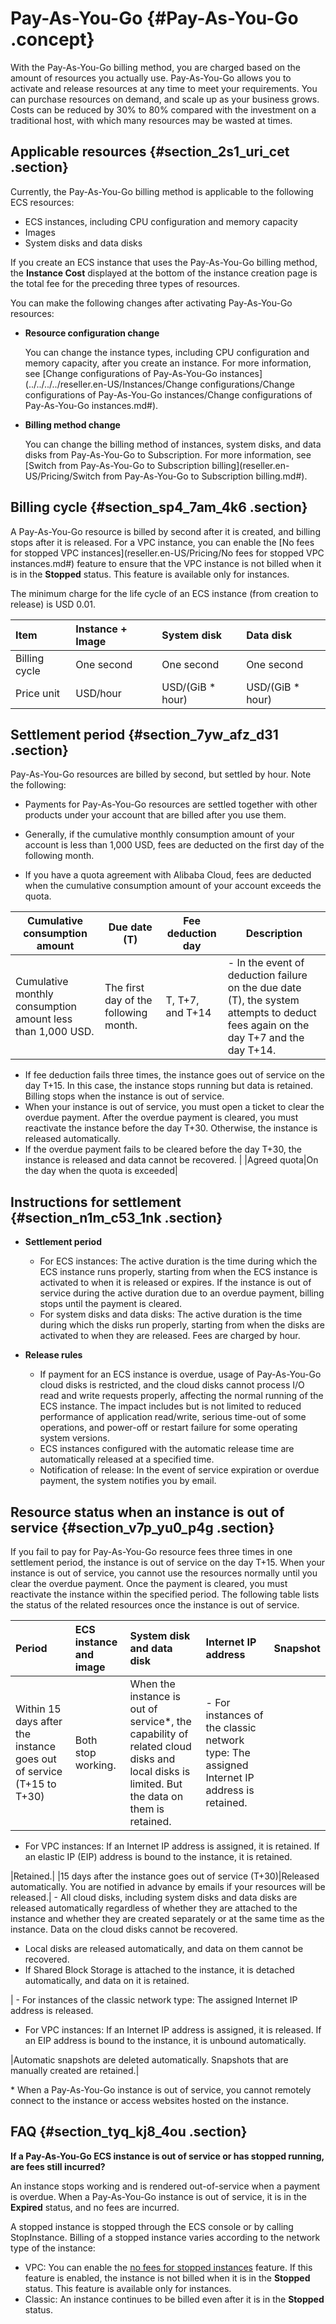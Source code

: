 # Pay-As-You-Go {#Pay-As-You-Go .concept}

With the Pay-As-You-Go billing method, you are charged based on the amount of resources you actually use. Pay-As-You-Go allows you to activate and release resources at any time to meet your requirements. You can purchase resources on demand, and scale up as your business grows. Costs can be reduced by 30% to 80% compared with the investment on a traditional host, with which many resources may be wasted at times.

## Applicable resources {#section_2s1_uri_cet .section}

Currently, the Pay-As-You-Go billing method is applicable to the following ECS resources:

-   ECS instances, including CPU configuration and memory capacity
-   Images
-   System disks and data disks

If you create an ECS instance that uses the Pay-As-You-Go billing method, the **Instance Cost** displayed at the bottom of the instance creation page is the total fee for the preceding three types of resources.

You can make the following changes after activating Pay-As-You-Go resources:

-   **Resource configuration change** 

    You can change the instance types, including CPU configuration and memory capacity, after you create an instance. For more information, see [Change configurations of Pay-As-You-Go instances](../../../../reseller.en-US/Instances/Change configurations/Change configurations of Pay-As-You-Go instances/Change configurations of Pay-As-You-Go instances.md#).

-   **Billing method change** 

    You can change the billing method of instances, system disks, and data disks from Pay-As-You-Go to Subscription. For more information, see [Switch from Pay-As-You-Go to Subscription billing](reseller.en-US/Pricing/Switch from Pay-As-You-Go to Subscription billing.md#).


## Billing cycle {#section_sp4_7am_4k6 .section}

A Pay-As-You-Go resource is billed by second after it is created, and billing stops after it is released. For a VPC instance, you can enable the [No fees for stopped VPC instances](reseller.en-US/Pricing/No fees for stopped VPC instances.md#) feature to ensure that the VPC instance is not billed when it is in the **Stopped** status. This feature is available only for instances.

The minimum charge for the life cycle of an ECS instance \(from creation to release\) is USD 0.01.

|Item|Instance + Image|System disk|Data disk|
|:---|:---------------|:----------|:--------|
|Billing cycle|One second|One second|One second|
|Price unit|USD/hour|USD/\(GiB \* hour\)|USD/\(GiB \* hour\)|

## Settlement period {#section_7yw_afz_d31 .section}

Pay-As-You-Go resources are billed by second, but settled by hour. Note the following:

-   Payments for Pay-As-You-Go resources are settled together with other products under your account that are billed after you use them.

-   Generally, if the cumulative monthly consumption amount of your account is less than 1,000 USD, fees are deducted on the first day of the following month.

-   If you have a quota agreement with Alibaba Cloud, fees are deducted when the cumulative consumption amount of your account exceeds the quota.

|Cumulative consumption amount|Due date \(T\)|Fee deduction day|Description|
|-----------------------------|--------------|-----------------|-----------|
|Cumulative monthly consumption amount less than 1,000 USD.|The first day of the following month.|T, T+7, and T+14| -   In the event of deduction failure on the due date \(T\), the system attempts to deduct fees again on the day T+7 and the day T+14.
-   If fee deduction fails three times, the instance goes out of service on the day T+15. In this case, the instance stops running but data is retained. Billing stops when the instance is out of service.
-   When your instance is out of service, you must open a ticket to clear the overdue payment. After the overdue payment is cleared, you must reactivate the instance before the day T+30. Otherwise, the instance is released automatically.
-   If the overdue payment fails to be cleared before the day T+30, the instance is released and data cannot be recovered.
 |
|Agreed quota|On the day when the quota is exceeded|


## Instructions for settlement {#section_n1m_c53_1nk .section}

-   **Settlement period**

    -   For ECS instances: The active duration is the time during which the ECS instance runs properly, starting from when the ECS instance is activated to when it is released or expires. If the instance is out of service during the active duration due to an overdue payment, billing stops until the payment is cleared.
    -   For system disks and data disks: The active duration is the time during which the disks run properly, starting from when the disks are activated to when they are released. Fees are charged by hour.
-   **Release rules**

    -   If payment for an ECS instance is overdue, usage of Pay-As-You-Go cloud disks is restricted, and the cloud disks cannot process I/O read and write requests properly, affecting the normal running of the ECS instance. The impact includes but is not limited to reduced performance of application read/write, serious time-out of some operations, and power-off or restart failure for some operating system versions.
    -   ECS instances configured with the automatic release time are automatically released at a specified time.
    -   Notification of release: In the event of service expiration or overdue payment, the system notifies you by email.

## Resource status when an instance is out of service {#section_v7p_yu0_p4g .section}

If you fail to pay for Pay-As-You-Go resource fees three times in one settlement period, the instance is out of service on the day T+15. When your instance is out of service, you cannot use the resources normally until you clear the overdue payment. Once the payment is cleared, you must reactivate the instance within the specified period. The following table lists the status of the related resources once the instance is out of service.

|Period|ECS instance and image|System disk and data disk|Internet IP address|Snapshot|
|:-----|:---------------------|:------------------------|:------------------|:-------|
|Within 15 days after the instance goes out of service \(T+15 to T+30\)|Both stop working.|When the instance is out of service\*, the capability of related cloud disks and local disks is limited. But the data on them is retained.| -   For instances of the classic network type: The assigned Internet IP address is retained.
-   For VPC instances: If an Internet IP address is assigned, it is retained. If an elastic IP \(EIP\) address is bound to the instance, it is retained.

 |Retained.|
|15 days after the instance goes out of service \(T+30\)|Released automatically. You are notified in advance by emails if your resources will be released.| -   All cloud disks, including system disks and data disks are released automatically regardless of whether they are attached to the instance and whether they are created separately or at the same time as the instance. Data on the cloud disks cannot be recovered.
-   Local disks are released automatically, and data on them cannot be recovered.
-   If Shared Block Storage is attached to the instance, it is detached automatically, and data on it is retained.

 | -   For instances of the classic network type: The assigned Internet IP address is released.
-   For VPC instances: If an Internet IP address is assigned, it is released. If an EIP address is bound to the instance, it is unbound automatically.

 |Automatic snapshots are deleted automatically. Snapshots that are manually created are retained.|

\* When a Pay-As-You-Go instance is out of service, you cannot remotely connect to the instance or access websites hosted on the instance.

## FAQ {#section_tyq_kj8_4ou .section}

**If a Pay-As-You-Go ECS instance is out of service or has stopped running, are fees still incurred?**

An instance stops working and is rendered out-of-service when a payment is overdue. When a Pay-As-You-Go instance is out of service, it is in the **Expired** status, and no fees are incurred.

A stopped instance is stopped through the ECS console or by calling StopInstance. Billing of a stopped instance varies according to the network type of the instance:

-   VPC: You can enable the [no fees for stopped instances](EN-US_TP_9595.dita#concept_js1_1fd_5db) feature. If this feature is enabled, the instance is not billed when it is in the **Stopped** status. This feature is available only for instances.
-   Classic: An instance continues to be billed even after it is in the **Stopped** status.

